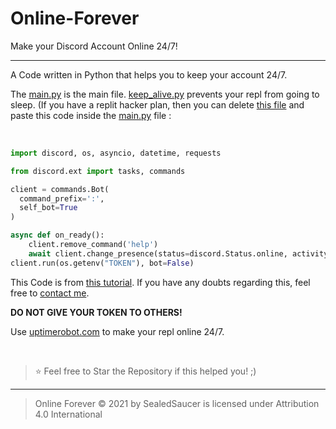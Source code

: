 # Online-Forever
Make your Discord Account Online 24/7!

----

A Code written in Python that helps you to keep your account 24/7.

The [main.py](https://github.com/SealedSaucer/Online-Forever/blob/main/main.py) is the main file. [keep_alive.py](https://github.com/SealedSaucer/Online-Forever/blob/main/keep_alive.py) prevents your repl from going to sleep. (If you have a replit hacker plan, then you can delete [this file](https://github.com/SealedSaucer/Online-Forever/blob/main/keep_alive.py) and paste this code inside the [main.py](https://github.com/SealedSaucer/Online-Forever/blob/main/main.py) file : 

</br>

```py
import discord, os, asyncio, datetime, requests

from discord.ext import tasks, commands

client = commands.Bot(
  command_prefix=':',
  self_bot=True
)

async def on_ready():
    client.remove_command('help')
    await client.change_presence(status=discord.Status.online, activity=discord.Game("TEST"))
client.run(os.getenv("TOKEN"), bot=False)
```

This Code is from [this tutorial](https://youtu.be/KzRaSfBHAYc). If you have any doubts regarding this, feel free to [contact me](https://dsc.gg/phantom).

**DO NOT GIVE YOUR TOKEN TO OTHERS!**

Use [uptimerobot.com](https://uptimerobot.com) to make your repl online 24/7.

</br>

> ⭐ Feel free to Star the Repository if this helped you! ;)

----

> Online Forever © 2021 by SealedSaucer is licensed under Attribution 4.0 International 
